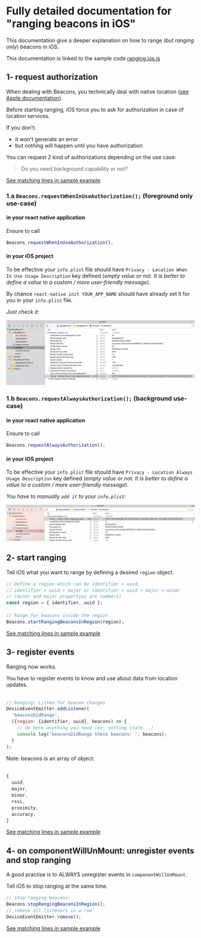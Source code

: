 # Fully detailed documentation for "ranging beacons in iOS"

This documentation give a deeper explanation on how to range (*but ranging only*) beacons in iOS.

This documentation is linked to the sample code [ranging.ios.js](./ranging.ios.js)

## 1- request authorization

When dealing with Beacons, you technically deal with native location ([see Apple documentation](https://developer.apple.com/reference/corelocation/cllocationmanager)).

Before starting ranging, iOS force you to ask for authorization in case of location services.

If you don't:
- it won't generate an error
- but nothing will happen until you have authorization


You can request 2 kind of authorizations depending on the use case:
> Do you need background capability or not?

[See matching lines in sample example](https://github.com/MacKentoch/react-native-beacons-manager/blob/master/examples/samples/ranging.ios.js#L35)

### 1.a `Beacons.requestWhenInUseAuthorization();` (**foreground** only use-case)

#### in your react native application
Ensure to call

```javascript
Beacons.requestWhenInUseAuthorization();
```

#### in your iOS project

To be effective your `info.plist` file should have `Privacy - Location When In Use Usage Description` key defined (*empty value or not. It is better to define a value to a custom / more user-friendly message*).

By chance `react-native init YOUR_APP_NAME` should have already set it for you in your `info.plist` file.

*Just check it:*

![ios: request when in use authorization](../../images/plistRequireWhenInUseAutorization.png)


### 1.b `Beacons.requestAlwaysAuthorization();` (**background use-case**)

#### in your react native application
Ensure to call

```javascript
Beacons.requestAlwaysAuthorization();
```

#### in your iOS project

To be effective your `info.plist` file should have `Privacy - Location Always Usage Description` key defined (*empty value or not. It is better to define a value to a custom / more user-friendly message*).

*You have to manually `add it` to your `info.plist`:*

![ios: request when in use authorization](../../images/plistRequireAlwaysUseAutorization.png)

## 2- start ranging

Tell iOS what you want to range by defining a desired `region` object.


```javascript
// Define a region which can be identifier + uuid,
// identifier + uuid + major or identifier + uuid + major + minor
// (minor and major properties are numbers)
const region = { identifier, uuid };

// Range for beacons inside the region
Beacons.startRangingBeaconsInRegion(region);
```

[See matching lines in sample example](https://github.com/MacKentoch/react-native-beacons-manager/blob/master/examples/samples/ranging.ios.js#L40)

## 3- register events

Ranging now works.

You have to register events to know and use about data from location updates.

```javascript

// Ranging: Listen for beacon changes
DeviceEventEmitter.addListener(
  'beaconsDidRange',
  ({region: {identifier, uuid}, beacons) => {
    // do here anything you need (ex: setting state...)
    console.log('beaconsDidRange these beacons: ', beacons);
  }
);
```

Note: beacons is an array of object:
```javascript

{
  uuid,
  major,
  minor,
  rssi,
  proximity,
  accuracy,
}
```

[See matching lines in sample example](https://github.com/MacKentoch/react-native-beacons-manager/blob/master/examples/samples/ranging.ios.js#L55)


## 4- on componentWillUnMount: unregister events and stop ranging

A good practise is to ALWAYS unregister events in `componentWillUnMount`.

Tell iOS to stop ranging at the same time.

```javascript
// stop ranging beacons:
Beacons.stopRangingBeaconsInRegion();
// remove all listeners in a row
DeviceEventEmitter.remove();
```

[See matching lines in sample example](https://github.com/MacKentoch/react-native-beacons-manager/blob/master/examples/samples/ranging.ios.js#L64)
